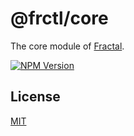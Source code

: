 # @frctl/core

The core module of [Fractal](http://github.com/frctl/fractal).

[![NPM Version](https://img.shields.io/npm/v/@frctl/core)](https://www.npmjs.com/package/@frctl/core)

## License

[MIT](https://github.com/frctl/fractal/blob/main/LICENSE)
